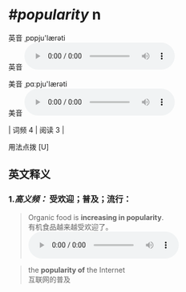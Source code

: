 # ***\#popularity*** n
英音 ˌpɒpju'lærəti  
英音
<audio src="./media/popularity-B.aac" controls="controls"></audio>

美音 ˌpɑːpju'lærəti  
美音
<audio src="./media/popularity.aac" controls="controls"></audio>



| 词频 4 | 阅读 3 |  

用法点拨  [U]

英文释义
---
### 1.*高义频：* **受欢迎；普及；流行：**  

 > Organic food is **increasing in popularity**.   
 > 有机食品越来越受欢迎了。    
<audio src="./media/popularity-1.aac" controls="controls"></audio>

 > the **popularity of** the Internet   
 > 互联网的普及    


